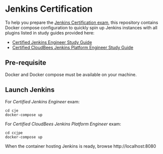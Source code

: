 # Jenkins Certification

To help you prepare the [Jenkins Certification exam](https://www.cloudbees.com/jenkins-certification), this repository contains Docker compose configuration to quickly spin up Jenkins instances with all plugins listed in study guides provided here:

* [Certified Jenkins Engineer Study Guide](https://www.cloudbees.com/sites/default/files/cje_study_guide_final.pdf)
* [Certified CloudBees Jenkins Platform Engineer Study Guide](https://www.cloudbees.com/sites/default/files/ccjpe_study_guide_final.pdf)

## Pre-requisite

Docker and Docker compose must be available on your machine.

## Launch Jenkins

For _Certified Jenkins Engineer_ exam:

    cd cje
    docker-compose up

For _Certified CloudBees Jenkins Platform Engineer_ exam:

    cd ccjpe
    docker-compose up

When the container hosting Jenkins is ready, browse http://localhost:8080
